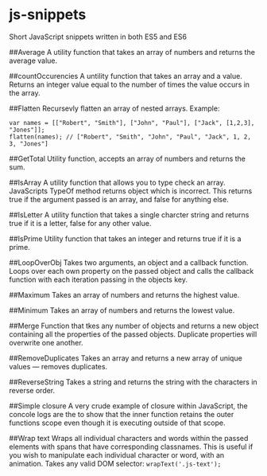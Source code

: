 # js-snippets
Short JavaScript snippets written in both ES5 and ES6

##Average
A utility function that takes an array of numbers and returns the average value.

##countOccurencies
A untility function that takes an array and a value.  Returns an integer value equal to the number of times the value occurs in the array.

##Flatten
Recursevly flatten an array of nested arrays.
Example:
```
var names = [["Robert", "Smith"], ["John", "Paul"], ["Jack", [1,2,3], "Jones"]];
flatten(names); // ["Robert", "Smith", "John", "Paul", "Jack", 1, 2, 3, "Jones"]
```

##GetTotal
Utility function, accepts an array of numbers and returns the sum.

##IsArray
A utility function that allows you to type check an array.  JavaScripts TypeOf method returns object which is incorrect.
This returns true if the argument passed is an array, and false for anything else.

##IsLetter
A utility function that takes a single charcter string and returns true if it is a letter, false for any other value.

##IsPrime
Utility function that takes an integer and returns true if it is a prime.

##LoopOverObj
Takes two arguments, an object and a callback function.  Loops over each own property on the passed object and calls the callback function with each iteration passing in the objects key.

##Maximum
Takes an array of numbers and returns the highest value.

##Minimum
Takes an array of numbers and returns the lowest value.

##Merge
Function that tkes any number of objects and returns a new object containing all the properties of the passed objects.
Duplicate properties will overwrite one another.

##RemoveDuplicates
Takes an array and returns a new array of unique values &mdash; removes duplicates.

##ReverseString
Takes a string and returns the string with the characters in reverse order. 

##Simple closure
A very crude example of closure within JavaScript, the concole logs are the to show that the inner function retains the outer functions scope even though it is executing outside of that scope.

##Wrap text
Wraps all individual characters and words within the passed elements with spans that have corresponding classnames.
This is useful if you wish to manipulate each individual character or word, with an animation.
Takes any valid DOM selector:
`wrapText('.js-text');`
